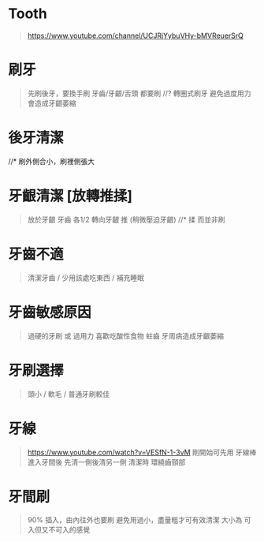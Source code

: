 # Tooth
>https://www.youtube.com/channel/UCJRjYybuVHy-bMVReuerSrQ

# 刷牙 
> 先刷後牙，要換手刷
> 牙齒/牙齦/舌頭 都要刷
//? 轉圈式刷牙
> 避免過度用力 會造成牙齦萎縮

# 後牙清潔
//* 刷外側合小，刷裡側張大

# 牙齦清潔 [放轉推揉]
> 放於牙齦 牙齒 各1/2
> 轉向牙齦
> 推 (稍微壓迫牙齦)
//* 揉 而並非刷

# 牙齒不適
> 清潔牙齒 / 少用該處吃東西 / 補充睡眠

# 牙齒敏感原因
> 過硬的牙刷 或 過用力
> 喜歡吃酸性食物
> 蛀齒
> 牙周病造成牙齦萎縮

# 牙刷選擇
> 頭小 / 軟毛 / 普通牙刷較佳

# 牙線
> https://www.youtube.com/watch?v=VESfN-1-3vM
> 剛開始可先用 牙線棒
> 進入牙間後 先清一側後清另一側
> 清潔時 環繞齒頸部

# 牙間刷
> 90% 插入，由內往外也要刷
> 避免用過小，盡量粗才可有效清潔
> 大小為 可入但又不可入的感覺
> 